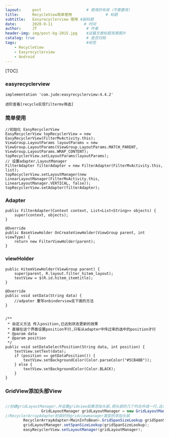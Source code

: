 ```yaml
---
layout:     post                    # 使用的布局（不需要改）
title:      RecycleView简单使用               # 标题 
subtitle:   Easyrecyclerview 使用 #副标题
date:       2020-9-11              # 时间
author:     JT                      # 作者
header-img: img/post-bg-2015.jpg    #这篇文章标题背景图片
catalog: true                       # 是否归档
tags:                               #标签
    - RecycleView
    - Easyrecyclerview
    - Android
---
```



[TOC]

###  easyrecyclerview

    implementation 'com.jude:easyrecyclerview:4.4.2'
    
    进阶查看[recycle实现filtermv筛选]

### 简单使用

    //初始化 EasyRecyclerView
    EasyRecyclerView topRecyclerView = new EasyRecyclerView(FilterMvActivity.this);
    ViewGroup.LayoutParams layoutParams = new ViewGroup.LayoutParams(ViewGroup.LayoutParams.MATCH_PARENT, ViewGroup.LayoutParams.WRAP_CONTENT);
    topRecyclerView.setLayoutParams(layoutParams);
    // 设置adapter,LayoutManager
    FilterAdapter filterAdapter = new FilterAdapter(FilterMvActivity.this, list);
    topRecyclerView.setLayoutManager(new LinearLayoutManager(FilterMvActivity.this, LinearLayoutManager.VERTICAL, false));
    topRecyclerView.setAdapter(filterAdapter);


### Adapter 

    public FilterAdapter(Context context, List<List<String>> objects) {
        super(context, objects);
    }
    
    @Override
    public BaseViewHolder OnCreateViewHolder(ViewGroup parent, int viewType) {
        return new FilterViewHolder(parent);
    }


### viewHolder

    public HitemViewHolder(ViewGroup parent) {
        super(parent, R.layout.filter_hitem_layout);
        textView = $(R.id.hitem_itemtitle);
    }
    
    @Override
    public void setData(String data) {
        //adpater 重写onbinderview走下面的方法
    }


    /**
     * 自定义方法 传入position,已达到状态更新的效果
     * 直接在这个界面设置position不行,只有从adapter中传过来的选中的position才行
     * @param data
     * @param position
     */
    public void setDataSelectPosition(String data, int position) {
        textView.setText(data);
        if (position == getDataPosition()) {
            textView.setBackgroundColor(Color.parseColor("#5CB4BB"));
        } else {
            textView.setBackgroundColor(Color.BLACK);
        }
    }
###  GridView添加头部View

```java

//创建gridLayoutManager,并设置gridview如果添加头部,把头部的几个列合并成一行,达到添加头部效果
 				GridLayoutManager gridLayoutManager = new GridLayoutManager(this, 5, GridLayoutManager.VERTICAL, false);
//RecyclerArrayAdapter封装好的gridviewmanager类型的添加头部
        RecyclerArrayAdapter<MainInfoBean>.GridSpanSizeLookup gridSpanSizeLookup = filterMainAdapter.obtainGridSpanSizeLookUp(5);
        gridLayoutManager.setSpanSizeLookup(gridSpanSizeLookup);
        easyRecyclerView.setLayoutManager(gridLayoutManager);
```

